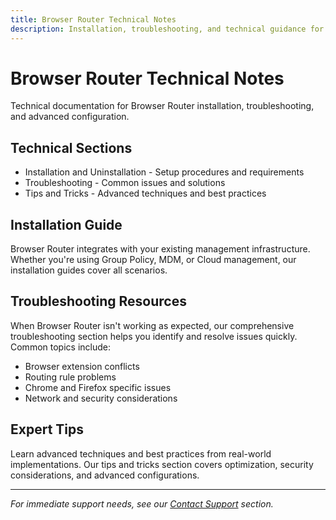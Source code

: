 ```yaml
---
title: Browser Router Technical Notes
description: Installation, troubleshooting, and technical guidance for Browser Router
---
```


# Browser Router Technical Notes

Technical documentation for Browser Router installation, troubleshooting, and advanced configuration.

## Technical Sections

- Installation and Uninstallation - Setup procedures and requirements
- Troubleshooting - Common issues and solutions
- Tips and Tricks - Advanced techniques and best practices

## Installation Guide

Browser Router integrates with your existing management infrastructure. Whether you're using Group Policy, MDM, or Cloud management, our installation guides cover all scenarios.

## Troubleshooting Resources

When Browser Router isn't working as expected, our comprehensive troubleshooting section helps you identify and resolve issues quickly. Common topics include:

- Browser extension conflicts
- Routing rule problems
- Chrome and Firefox specific issues
- Network and security considerations

## Expert Tips

Learn advanced techniques and best practices from real-world implementations. Our tips and tricks section covers optimization, security considerations, and advanced configurations.

---

*For immediate support needs, see our [Contact Support](/docs/endpointpolicymanager/components/browserrouter/knowledgebase/troubleshooting/contactsupport.md) section.*
